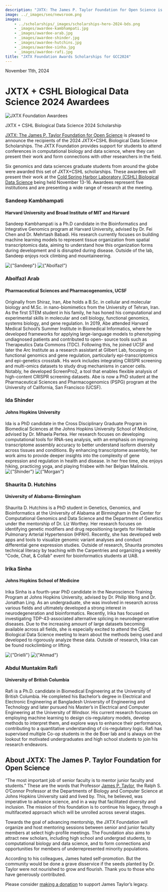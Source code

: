 ```yaml
---
description: "JXTX: The James P. Taylor Foundation for Open Science is pleased to announce the 2024 GCC scholarship recipients."
image: ../_images/seo/newsroom.png
images:
    - ../scholarships/_images/scholarships-hero-2024-bds.png
    - _images/awardee-kambhampati.jpg
    - _images/awardee-arab.jpg
    - _images/awardee-shinder.jpg
    - _images/awardee-hutchins.jpg
    - _images/awardee-sinha.jpg
    - _images/awardee-rafi.jpg
title: "JXTX Foundation Awards Scholarships for GCC2024"
---
```


<Date>November 11th, 2024</Date>

# JXTX + CSHL Biological Data Science 2024 Awardees

<Image alt="JXTX Foundation Awardees" image={props.images[0]}></Image>

<figcaption>JXTX + CSHL Biological Data Science 2024 Scholarship</figcaption>

[JXTX: The James P. Taylor Foundation for Open Science][1] is pleased to announce the recipients of the 2024 JXTX+CSHL Biological Data Science Scholarships. The JXTX Foundation provides support for students to attend conferences in computational biology and data science, where they can present their work and form connections with other researchers in the field.

Six genomics and data sciences graduate students from around the globe were awarded this set of JXTX+CSHL scholarships. These awardees will present their work at the [Cold Spring Harbor Laboratory (CSHL) Biological Data Science][2] being held November 13-16. Awardees represent five institutions and are presenting a wide range of research at the meeting.


<!--
1 ['Sandeep Kambhampati <skambhampati@fas.harvard.edu>']
 2 ['Abolfazl Arab <abolfazl.arab@ucsf.edu>']
 3 ['Ida Shinder <ishinde1@jhmi.edu>']
 4 ['Shaurita D. Hutchins <shutchins@uab.edu>']
 5 ['Irika Sinha <isinha1@jh.edu>']
 6 ['Abdul Muntakim Rafi <rafi11@student.ubc.ca>']
 -->


<Awardees>
<GridUnus>


<Awardee>
<AwardeeContent>
<h3>Sandeep Kambhampati</h3>
<h4>Harvard University and Broad Institute of MIT and Harvard</h4>

Sandeep Kambhampati is a Ph.D candidate in the Bioinformatics and Integrative Genomics program at Harvard University, advised by Dr. Fei Chen and Dr. Mehrtash Babadi. His research currently focuses on building machine learning models to represent tissue organization from spatial transcriptomics data, aiming to understand how this organization forms during development and is disrupted during disease. Outside of the lab, Sandeep enjoys rock climbing and mountaineering.

</AwardeeContent>
<Image alt={"Sandeep"} image={props.images[1]}></Image>
</Awardee>


<Awardee>
<Image alt={"Abolfazl"} image={props.images[2]}></Image>
<AwardeeContent>
<h3>Abolfazl Arab</h3>
<h4>Pharmaceutical Sciences and Pharmacogenomics, UCSF</h4>

Originally from Shiraz, Iran, Abe holds a B.Sc. in cellular and molecular biology and M.Sc. in nano-biomimetics from the University of Tehran, Iran. As the first STEM student in his family, he has honed his computational and experimental skills in molecular and cell biology, functional genomics, systems biology, and gene regulation. In 2019, Abe attended Harvard Medical School’s Summer Institute in Biomedical Informatics, where he developed frameworks for applying large-language models to phenotyping undiagnosed patients and contributed to open- source tools such as Therapeutics Data Commons (TDC). Following this, he joined UCSF and later the Arc Institute as a research assistant at Gilbert Lab, focusing on functional genomics and gene regulation, particularly epi-transcriptomics and epi-genetics crosstalk. His work includes integrating CRISPR screening and multi-omics datasets to study drug mechanisms in cancer cells. Notably, he developed ScreenPro2, a tool that enables flexible analysis of high-content CRISPR screening datasets. Abe is now a PhD student at the Pharmaceutical Sciences and Pharmacogenomics (PSPG) program at the University of California, San Francisco (UCSF).

</AwardeeContent>
</Awardee>


<Awardee>
<AwardeeContent>

<h3>Ida Shinder</h3>
<h4>Johns Hopkins University</h4>
Ida is a PhD candidate in the Cross Disciplinary Graduate Program in Biomedical Sciences at the Johns Hopkins University School of Medicine, advised by Dr. Mihaela Pertea. Her research focuses on developing computational tools for RNA-seq analysis, with an emphasis on improving transcriptome assembly accuracy to better understand isoform diversity across tissues and conditions. By enhancing transcriptome assembly, her work aims to provide deeper insights into the complexity of gene expression and regulation in health and disease. In her free time, she enjoys hiking, practicing yoga, and playing frisbee with her Belgian Malinois.

</AwardeeContent>
<Image alt={"Shinder"} image={props.images[3]}></Image>
</Awardee>

<Awardee>
<Image alt={"Morgan"} image={props.images[4]}></Image>
<AwardeeContent>
<h3>Shaurita D. Hutchins</h3>
<h4>University of Alabama-Birmingham</h4>

Shaurita D. Hutchins is a PhD student in Genetics, Genomics, and Bioinformatics at the University of Alabama at Birmingham in the Center for Computational Genomics and Data Science and the Department of Genetics under the mentorship of Dr. Liz Worthey. Her research focuses on identifying genetic modifiers and drug repositioning targets for Heritable Pulmonary Arterial Hypertension (HPAH). Recently, she has developed web apps and tools to visualize genomic variant analyses and conduct differential gene expression studies. Outside of research, Shaurita promotes technical literacy by teaching with the Carpentries and organizing a weekly &quot;Code, Chat, &amp; Collab&quot; event for bioinformatics students at UAB.

</AwardeeContent>
</Awardee>

<Awardee>
<AwardeeContent>
<h3>Irika Sinha</h3>
<h4>Johns Hopkins School of Medicine</h4>

Irika Sinha is a fourth-year PhD candidate in the Neuroscience Training Program at Johns Hopkins University, advised by  Dr. Philip Wong and Dr. Jonathan Ling. As an undergraduate, she was involved in research across various fields and ultimately developed a strong interest in neurodegeneration and bioinformatics. Recently, Irika has focused on investigating TDP-43-associated alternative splicing in neurodegenerative diseases. Due to the increasing amount of large datasets becoming available across all fields, she is especially excited to attend the CSHL Biological Data Science meeting to learn about the methods being used and developed to rigorously analyze these data. Outside of research, Irika can be found rockclimbing or lifting.


</AwardeeContent>
<Image alt={"Drielli"} image={props.images[5]}></Image>
</Awardee>

<Awardee>
<Image alt={"Ahmad"} image={props.images[6]}></Image>
<AwardeeContent>
<h3>Abdul Muntakim Rafi</h3>
<h4>University of British Columbia</h4>

Rafi is a Ph.D. candidate in Biomedical Engineering at the University of British Columbia. He completed his Bachelor’s degree in Electrical and Electronic Engineering at Bangladesh University of Engineering and Technology and later pursued his Master’s in Electrical and Computer Engineering at the University of Windsor. His current research focuses on employing machine learning to design cis-regulatory models, develop methods to interpret them, and explore ways to enhance their performance, contributing to a quantitative understanding of cis-regulatory logic. Rafi has supervised multiple Co-op students in the de Boer lab and is always on the lookout for motivated undergraduates and high school students to join his research endeavors.

</AwardeeContent>
</Awardee>

</GridUnus>
</Awardees>

## About JXTX: The James P. Taylor Foundation for Open Science

“The most important job of senior faculty is to mentor junior faculty and students.” These are the words that Professor [James P. Taylor][3], the Ralph S. O’Connor Professor at the Departments of Biology and Computer Science at Johns Hopkins University said and lived by. This, he believed, was imperative to advance science, and in a way that facilitated diversity and inclusion. The mission of this foundation is to continue his legacy, through a multifaceted approach which will be unrolled across several stages.

Towards the goal of advancing mentorship, the JXTX Foundation will organize and host mentoring sessions between senior and junior faculty members at select high-profile meetings. The Foundation also aims to attract new scholars, including high school and undergrad students, to computational biology and data science, and to form connections and opportunities for members of underrepresented minority populations.

According to his colleagues, James hated self-promotion. But the community would be done a grave disservice if the seeds planted by Dr. Taylor were not nourished to grow and flourish. Thank you to those who have generously contributed.

Please consider [making a donation][4] to support James Taylor’s legacy.

[1]: /about
[2]: https://meetings.cshl.edu/meetings.aspx?meet=DATA
[3]: https://galaxyproject.org/jxtx/
[4]: /donate
